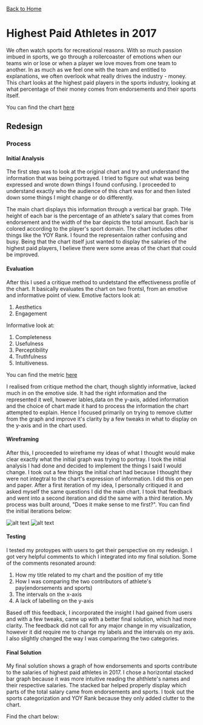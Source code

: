 [Back to Home](https://jnrkufuor.github.io/kufuor-portfolio/)

# Highest Paid Athletes in 2017
We often watch sports for recreational reasons. With so much passion imbued in sports, we go through a rollercoaster of emotions when our teams win or lose or when a player we love moves from one team to another. In as much as we feel one with the team and entitled to explanations, we often overlook what really drives the industry - money. This chart looks at the highest paid players in the sports industry, looking at what percentage of their money comes from endorsements and their sports itself.

You can find the chart [here](https://www.mekkographics.com/the-worlds-highest-paid-athletes/)

## Redesign

### Process

#### Initial Analysis
The first step was to look at the original chart and try and understand the information that was being portrayed. I tried to figure out what was being expressed and wrote down things I found confusing.
I proceeded to understand exactly who the audience of this chart was for and then listed down some things I might change or do differently. 

The main chart displays this information through a vertical bar graph. THe height of each bar is the percentage of an athlete's salary that comes from endorsement and the width of the bar depicts the total amount. Each bar is colored according to the player's sport domain. The chart includes other things like the YOY Rank. I found the representaion rather confusing and busy. Being that the chart itself just wanted to display the salaries of the highest paid players, I believe there were some areas of the chart that could be improved.


#### Evaluation 
After this I used a critique method to undetstand the effectiveness profile of the chart. It basically evaluates the chart on two frontsl, from an emotive and informative point of view.
Emotive factors look at:
1. Aesthetics
2. Engagement

Informative look at:
1. Completeness
2. Usefulness
3. Perceptibility
4. Truthfulness
5. Intuitiveness.

You can find the metric [here](http://www.perceptualedge.com/articles/visual_business_intelligence/data_visualization_effectiveness_profile.pdf)

I realised from critique method the chart, though slightly informative, lacked much in on the emotive side. It had the right information and the represented it well, however lables,data on the y-axis, added information and the choice of chart made it hard to process the information the chart attempted to explain. 
Hence I focused primarily on trying to remove clutter from the graph and improve it's clarity by a few tweaks in what to display on the y-axis and in the chart used.

#### Wireframing
After this, I proceeded to wireframe my ideas of what I thought would make clear exactly what the initial graph was trying to portray. I took the initial analysis I had done and decided to implement the things I said I would change. I took out a few things the initial chart had because I thought they were not integtral to the chart's expression of information.
I did this on pen and paper. After a first iteration of my idea, I personally critiqued it and asked myself the same questions I did the main chart. I took that feedback and went into a second iteration and did the same with a third iteration.
My process was built around, "Does it make sense to me first?". You can find the initial iterations below:

![alt text](https://jnrkufuor.github.io/kufuor-portfolio/20210221_122057.jpg)
![alt text](https://jnrkufuor.github.io/kufuor-portfolio/20210221_185640.jpg)


#### Testing
I tested my protoypes with users to get their perspective on my redesign. I got very helpful comments to which I integrated into my final solution. Some of the comments resonated around:
1. How my title related to my chart and the position of my title
2. How I was comparing the two contributors of athlete's pay(endorsements and sports)
3. The intervals on the x-axis
4. A lack of labelling on the y-axis

Based off this feedback, I incorporated the insight I had gained from users and with a few tweaks, came up with a better final solution, which had more clarity.
The feedback did not call for any major change in my visualization, however it did require me to change my labels and the intervals on my axis. I also slightly changed the way I was comparinng the two categories.

#### Final Solution

My final solution shows a graph of how endorsements and sports contribute to the salaries of highest paid athletes in 2017. I chose a horizontal stacked bar graph because it was more intuitive reading the ahthlete's names and their respective salaries. The stacked bar helped properly display which parts of the total salary came from endorsements and sports. I took out the sports categorization and YOY Rank because they only added clutter to the chart. 

Find the chart below:

<div class="flourish-embed flourish-chart" data-src="visualisation/5356053"><script src="https://public.flourish.studio/resources/embed.js"></script></div>
